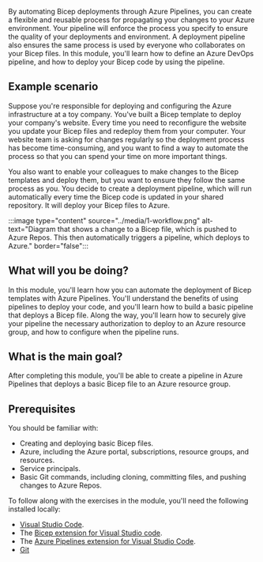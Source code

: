 By automating Bicep deployments through Azure Pipelines, you can create a flexible and reusable process for propagating your changes to your Azure environment. Your pipeline will enforce the process you specify to ensure the quality of your deployments and environment. A deployment pipeline also ensures the same process is used by everyone who collaborates on your Bicep files. In this module, you'll learn how to define an Azure DevOps pipeline, and how to deploy your Bicep code by using the pipeline.

## Example scenario

Suppose you're responsible for deploying and configuring the Azure infrastructure at a toy company. You've built a Bicep template to deploy your company's website. Every time you need to reconfigure the website you update your Bicep files and redeploy them from your computer. Your website team is asking for changes regularly so the deployment process has become time-consuming, and you want to find a way to automate the process so that you can spend your time on more important things.

You also want to enable your colleagues to make changes to the Bicep templates and deploy them, but you want to ensure they follow the same process as you. You decide to create a deployment pipeline, which will run automatically every time the Bicep code is updated in your shared repository. It will deploy your Bicep files to Azure.

:::image type="content" source="../media/1-workflow.png" alt-text="Diagram that shows a change to a Bicep file, which is pushed to Azure Repos. This then automatically triggers a pipeline, which deploys to Azure." border="false":::

## What will you be doing?

In this module, you'll learn how you can automate the deployment of Bicep templates with Azure Pipelines. You'll understand the benefits of using pipelines to deploy your code, and you'll learn how to build a basic pipeline that deploys a Bicep file. Along the way, you'll learn how to securely give your pipeline the necessary authorization to deploy to an Azure resource group, and how to configure when the pipeline runs.

## What is the main goal?

After completing this module, you'll be able to create a pipeline in Azure Pipelines that deploys a basic Bicep file to an Azure resource group.

## Prerequisites

You should be familiar with:

- Creating and deploying basic Bicep files.
- Azure, including the Azure portal, subscriptions, resource groups, and resources.
- Service principals.
- Basic Git commands, including cloning, committing files, and pushing changes to Azure Repos.

To follow along with the exercises in the module, you'll need the following installed locally:

- [Visual Studio Code](https://code.visualstudio.com?azure-portal=true).
- The [Bicep extension for Visual Studio code](https://marketplace.visualstudio.com/items?itemName=ms-azuretools.vscode-bicep&azure-portal=true).
- The [Azure Pipelines extension for Visual Studio Code](https://marketplace.visualstudio.com/items?itemName=ms-azure-devops.azure-pipelines&azure-portal=true).
- [Git](https://git-scm.com/download?azure-portal=true)